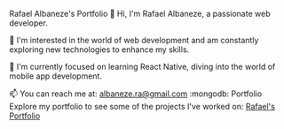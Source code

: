 Rafael Albaneze's Portfolio
👋 Hi, I'm Rafael Albaneze, a passionate web developer.

👀 I'm interested in the world of web development and am constantly exploring new technologies to enhance my skills.

🌱 I'm currently focused on learning React Native, diving into the world of mobile app development.

📫 You can reach me at: albaneze.ra@gmail.com
:mongodb:
Portfolio
Explore my portfolio to see some of the projects I've worked on: [Rafael's Portfolio](https://portfolio-albaneze.netlify.app/)

<!---
albaneze-dev/albaneze-dev is a ✨ special ✨ repository because its `README.md` (this file) appears on your GitHub profile.
You can click the Preview link to take a look at your changes.
--->

